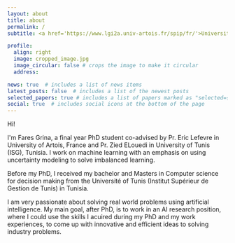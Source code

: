 ```yaml
---
layout: about
title: about
permalink: /
subtitle: <a href='https://www.lgi2a.univ-artois.fr/spip/fr/'>Université d'Artois, LGI2A</a>. Béthune, France. +33(0)7 84 79 96 50

profile:
  align: right
  image: cropped_image.jpg
  image_circular: false # crops the image to make it circular
  address: 

news: true  # includes a list of news items
latest_posts: false  # includes a list of the newest posts
selected_papers: true # includes a list of papers marked as "selected={true}"
social: true  # includes social icons at the bottom of the page
---
```

Hi!

I'm Fares Grina, a final year PhD student co-advised by Pr. Eric Lefevre in University of Artois, France and Pr. Zied ELouedi in University of Tunis (ISG), Tunisia. I work on machine learning with an emphasis on using uncertainty modeling to solve imbalanced learning.

Before my PhD, I received my bachelor and Masters in Computer science for decision making from the Université of Tunis (Institut Supérieur de Gestion de Tunis) in Tunisia.

I am very passionate about solving real world problems using artificial intelligence. My main goal, after PhD, is to work in an AI research position, where I could use the skills I acuired during my PhD and my work experiences, to come up with innovative and efficient ideas to solving industry problems.